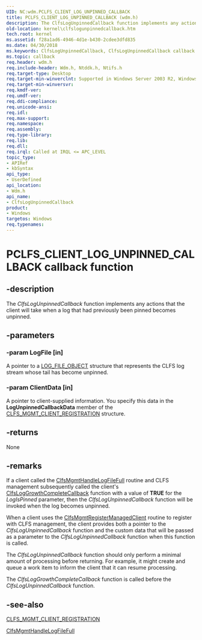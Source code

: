 ```yaml
---
UID: NC:wdm.PCLFS_CLIENT_LOG_UNPINNED_CALLBACK
title: PCLFS_CLIENT_LOG_UNPINNED_CALLBACK (wdm.h)
description: The ClfsLogUnpinnedCallback function implements any actions that the client will take when a log that had previously been pinned becomes unpinned.
old-location: kernel\clfslogunpinnedcallback.htm
tech.root: kernel
ms.assetid: f28a1ad6-4946-4d1e-b430-2cdee3dfd835
ms.date: 04/30/2018
ms.keywords: ClfsLogUnpinnedCallback, ClfsLogUnpinnedCallback callback function [Kernel-Mode Driver Architecture], Clfs_management_e82832a3-b4b9-48c7-a706-9d489a55f728.xml, PCLFS_CLIENT_LOG_UNPINNED_CALLBACK, PCLFS_CLIENT_LOG_UNPINNED_CALLBACK callback, kernel.clfslogunpinnedcallback, wdm/ClfsLogUnpinnedCallback
ms.topic: callback
req.header: wdm.h
req.include-header: Wdm.h, Ntddk.h, Ntifs.h
req.target-type: Desktop
req.target-min-winverclnt: Supported in Windows Server 2003 R2, Windows Vista, and later versions of Windows.
req.target-min-winversvr: 
req.kmdf-ver: 
req.umdf-ver: 
req.ddi-compliance: 
req.unicode-ansi: 
req.idl: 
req.max-support: 
req.namespace: 
req.assembly: 
req.type-library: 
req.lib: 
req.dll: 
req.irql: Called at IRQL <= APC_LEVEL
topic_type:
- APIRef
- kbSyntax
api_type:
- UserDefined
api_location:
- Wdm.h
api_name:
- ClfsLogUnpinnedCallback
product:
- Windows
targetos: Windows
req.typenames: 
---
```


# PCLFS_CLIENT_LOG_UNPINNED_CALLBACK callback function


## -description


The <i>ClfsLogUnpinnedCallback</i> function implements any actions that the client will take when a log that had previously been pinned becomes unpinned.


## -parameters




### -param LogFile [in]

A pointer to a <a href="https://msdn.microsoft.com/library/windows/hardware/ff554316">LOG_FILE_OBJECT</a> structure that represents the CLFS log stream whose tail has become unpinned.


### -param ClientData [in]

A pointer to client-supplied information. You specify this data in the <b>LogUnpinnedCallbackData</b> member of the <a href="https://msdn.microsoft.com/library/windows/hardware/ff541841">CLFS_MGMT_CLIENT_REGISTRATION</a> structure.


## -returns



None




## -remarks



If a client called the <a href="https://msdn.microsoft.com/library/windows/hardware/ff541627">ClfsMgmtHandleLogFileFull</a> routine and CLFS management subsequently called the client's <a href="https://msdn.microsoft.com/library/windows/hardware/ff541562">ClfsLogGrowthCompleteCallback</a> function with a value of <b>TRUE</b> for the <i>LogIsPinned</i> parameter, then the <i>ClfsLogUnpinnedCallback</i> function will be invoked when the log becomes unpinned. 

When a client uses the <a href="https://msdn.microsoft.com/library/windows/hardware/ff541642">ClfsMgmtRegisterManagedClient</a> routine to register with CLFS management, the client provides both a pointer to the <i>ClfsLogUnpinnedCallback</i> function and the custom data that will be passed as a parameter to the <i>ClfsLogUnpinnedCallback</i> function when this function is called.

The <i>ClfsLogUnpinnedCallback</i> function should only perform a minimal amount of processing before returning. For example, it might create and queue a work item to inform the client that it can resume processing.

The <i>ClfsLogGrowthCompleteCallback</i> function is called before the <i>ClfsLogUnpinnedCallback</i> function.




## -see-also




<a href="https://msdn.microsoft.com/library/windows/hardware/ff541841">CLFS_MGMT_CLIENT_REGISTRATION</a>



<a href="https://msdn.microsoft.com/library/windows/hardware/ff541627">ClfsMgmtHandleLogFileFull</a>
 

 

